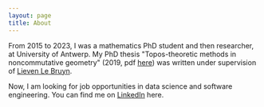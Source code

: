 ```yaml
---
layout: page
title: About
---
```


From 2015 to 2023, I was a mathematics PhD student and then researcher, at University of Antwerp. My PhD thesis "Topos-theoretic methods in noncommutative geometry" (2019, pdf [here](thesis-jens-hemelaer.pdf)) was written under supervision of [Lieven Le Bruyn](http://matrix.uantwerpen.be/lieven.lebruyn/).

Now, I am looking for job opportunities in data science and software engineering. You can find me on [LinkedIn](https://www.linkedin.com/in/jhemelae) here.